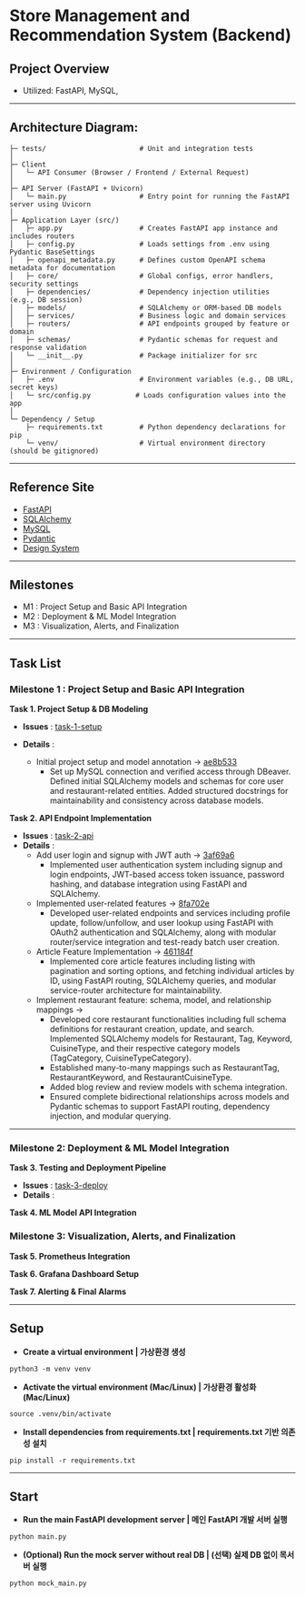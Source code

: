 # Store Management and Recommendation System (Backend)

## Project Overview

-   Utilized: FastAPI, MySQL,

---

## Architecture Diagram:

```
├─ tests/                       # Unit and integration tests
│
├─ Client
│   └─ API Consumer (Browser / Frontend / External Request)
│
├─ API Server (FastAPI + Uvicorn)
│   └─ main.py                  # Entry point for running the FastAPI server using Uvicorn
│
├─ Application Layer (src/)
│   ├─ app.py                   # Creates FastAPI app instance and includes routers
│   ├─ config.py                # Loads settings from .env using Pydantic BaseSettings
│   ├─ openapi_metadata.py      # Defines custom OpenAPI schema metadata for documentation
│   ├─ core/                    # Global configs, error handlers, security settings
│   ├─ dependencies/            # Dependency injection utilities (e.g., DB session)
│   ├─ models/                  # SQLAlchemy or ORM-based DB models
│   ├─ services/                # Business logic and domain services
│   ├─ routers/                 # API endpoints grouped by feature or domain
│   ├─ schemas/                 # Pydantic schemas for request and response validation
│   └─ __init__.py              # Package initializer for src
│
├─ Environment / Configuration
│   ├─ .env                     # Environment variables (e.g., DB URL, secret keys)
│   └─ src/config.py           # Loads configuration values into the app
│
└─ Dependency / Setup
    ├─ requirements.txt         # Python dependency declarations for pip
    └─ venv/                    # Virtual environment directory (should be gitignored)

```

---

## Reference Site

-   [FastAPI](https://fastapi.tiangolo.com/)
-   [SQLAlchemy](https://docs.sqlalchemy.org/)
-   [MySQL](https://dev.mysql.com/doc/)
-   [Pydantic](https://docs.pydantic.dev/)
-   [Design System](https://primer.style/components)

---

## Milestones

-   M1 : Project Setup and Basic API Integration
-   M2 : Deployment & ML Model Integration
-   M3 : Visualization, Alerts, and Finalization

---

## Task List

### Milestone 1 : Project Setup and Basic API Integration

**Task 1. Project Setup & DB Modeling**

-   **Issues** : [task-1-setup](https://github.com/ld5ehom/recommend-backend/tree/task-1-setup)
-   **Details** :

    -   Initial project setup and model annotation -> [ae8b533](https://github.com/ld5ehom/recommend-backend/commit/ae8b533174bc9add5e90ed29bd6b7775a8c655d0)
        -   Set up MySQL connection and verified access through DBeaver. Defined initial SQLAlchemy models and schemas for core user and restaurant-related entities. Added structured docstrings for maintainability and consistency across database models.

**Task 2. API Endpoint Implementation**

-   **Issues** : [task-2-api](https://github.com/ld5ehom/recommend-backend/tree/task-2-api)
-   **Details** :
    -   Add user login and signup with JWT auth -> [3af69a6](https://github.com/ld5ehom/recommend-backend/commit/3af69a65c7a8dc253867fe80bec3ff878b8e9844)
        -   Implemented user authentication system including signup and login endpoints, JWT-based access token issuance, password hashing, and database integration using FastAPI and SQLAlchemy.
    -   Implemented user-related features -> [8fa702e](https://github.com/ld5ehom/recommend-backend/commit/8fa702e35cb88206bea60a76cd2ad556d44b7a13)
        -   Developed user-related endpoints and services including profile update, follow/unfollow, and user lookup using FastAPI with OAuth2 authentication and SQLAlchemy, along with modular router/service integration and test-ready batch user creation.
    -   Article Feature Implementation -> [461184f](https://github.com/ld5ehom/recommend-backend/commit/461184f91436bdadd27688e333bffac10f0b4a47)
        -   Implemented core article features including listing with pagination and sorting options, and fetching individual articles by ID, using FastAPI routing, SQLAlchemy queries, and modular service-router architecture for maintainability.
    -   Implement restaurant feature: schema, model, and relationship mappings ->
        -   Developed core restaurant functionalities including full schema definitions for restaurant creation, update, and search. Implemented SQLAlchemy models for Restaurant, Tag, Keyword, CuisineType, and their respective category models (TagCategory, CuisineTypeCategory).
        -   Established many-to-many mappings such as RestaurantTag, RestaurantKeyword, and RestaurantCuisineType.
        -   Added blog review and review models with schema integration.
        -   Ensured complete bidirectional relationships across models and Pydantic schemas to support FastAPI routing, dependency injection, and modular querying.

---

### Milestone 2: Deployment & ML Model Integration

**Task 3. Testing and Deployment Pipeline**

-   **Issues** : [task-3-deploy](https://github.com/ld5ehom/recommend-backend/tree/task-3-deploy)
-   **Details** :

**Task 4. ML Model API Integration**

### Milestone 3: Visualization, Alerts, and Finalization

**Task 5. Prometheus Integration**

**Task 6. Grafana Dashboard Setup**

**Task 7. Alerting & Final Alarms**

---

## Setup

-   **Create a virtual environment | 가상환경 생성**

```
python3 -m venv venv
```

-   **Activate the virtual environment (Mac/Linux) | 가상환경 활성화 (Mac/Linux)**

```
source .venv/bin/activate
```

-   **Install dependencies from requirements.txt | requirements.txt 기반 의존성 설치**

```
pip install -r requirements.txt
```

---

## Start

-   **Run the main FastAPI development server | 메인 FastAPI 개발 서버 실행**

```
python main.py
```

-   **(Optional) Run the mock server without real DB | (선택) 실제 DB 없이 목서버 실행**

```
python mock_main.py
```
